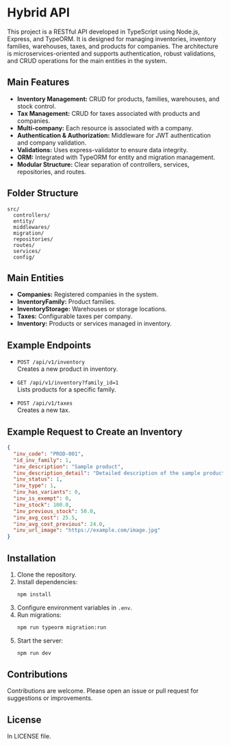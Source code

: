 # Hybrid API

This project is a RESTful API developed in TypeScript using Node.js, Express, and TypeORM. It is designed for managing inventories, inventory families, warehouses, taxes, and products for companies. The architecture is microservices-oriented and supports authentication, robust validations, and CRUD operations for the main entities in the system.

## Main Features

- **Inventory Management:** CRUD for products, families, warehouses, and stock control.
- **Tax Management:** CRUD for taxes associated with products and companies.
- **Multi-company:** Each resource is associated with a company.
- **Authentication & Authorization:** Middleware for JWT authentication and company validation.
- **Validations:** Uses express-validator to ensure data integrity.
- **ORM:** Integrated with TypeORM for entity and migration management.
- **Modular Structure:** Clear separation of controllers, services, repositories, and routes.

## Folder Structure

```
src/
  controllers/
  entity/
  middlewares/
  migration/
  repositories/
  routes/
  services/
  config/
```

## Main Entities

- **Companies:** Registered companies in the system.
- **InventoryFamily:** Product families.
- **InventoryStorage:** Warehouses or storage locations.
- **Taxes:** Configurable taxes per company.
- **Inventory:** Products or services managed in inventory.

## Example Endpoints

- `POST /api/v1/inventory`  
  Creates a new product in inventory.

- `GET /api/v1/inventory?family_id=1`  
  Lists products for a specific family.

- `POST /api/v1/taxes`  
  Creates a new tax.

## Example Request to Create an Inventory

```json
{
  "inv_code": "PROD-001",
  "id_inv_family": 1,
  "inv_description": "Sample product",
  "inv_description_detail": "Detailed description of the sample product",
  "inv_status": 1,
  "inv_type": 1,
  "inv_has_variants": 0,
  "inv_is_exempt": 0,
  "inv_stock": 100.0,
  "inv_previous_stock": 50.0,
  "inv_avg_cost": 25.5,
  "inv_avg_cost_previous": 24.0,
  "inv_url_image": "https://example.com/image.jpg"
}
```

## Installation

1. Clone the repository.
2. Install dependencies:
   ```bash
   npm install
   ```
3. Configure environment variables in `.env`.
4. Run migrations:
   ```bash
   npm run typeorm migration:run
   ```
5. Start the server:
   ```bash
   npm run dev
   ```

## Contributions

Contributions are welcome. Please open an issue or pull request for suggestions or improvements.

## License

In LICENSE file.